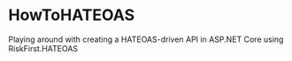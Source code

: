 # HowToHATEOAS
Playing around with creating a HATEOAS-driven API in ASP.NET Core using RiskFirst.HATEOAS
